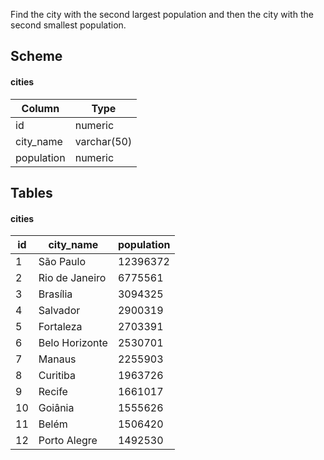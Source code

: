 Find the city with the second largest population and then the city with the second smallest population.

## Scheme
#### cities
| Column | Type |
|--------|------|
| id | numeric |
| city_name | varchar(50) |
| population | numeric |
 
## Tables
#### cities
| id | city_name | population |
|----|-----------|------------|
| 1 | São Paulo | 12396372 |
| 2 | Rio de Janeiro | 6775561 |
| 3 | Brasília | 3094325 |
| 4 | Salvador | 2900319 |
| 5 | Fortaleza | 2703391 |
| 6 | Belo Horizonte | 2530701 |
| 7 | Manaus | 2255903 |
| 8 | Curitiba | 1963726 |
| 9 | Recife | 1661017 |
| 10 | Goiânia | 1555626 |
| 11 | Belém | 1506420 |
| 12 | Porto Alegre | 1492530 |
 